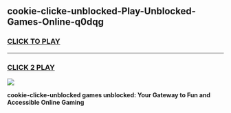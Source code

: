 
## cookie-clicke-unblocked-Play-Unblocked-Games-Online-q0dqg
<h3>
<a href="https://premium76.site?title=cookie-clicke-unblocked&ref=25A">CLICK TO PLAY</a></h3>
<hr>

<h3>
<a href="https://premium76.site?title=cookie-clicke-unblocked&ref=25A">CLICK 2 PLAY</a>
  
</h3>

<a href="https://premium76.site?title=cookie-clicke-unblocked&ref=25A"><img src="https://clearcache.store/games.png"></a>


**cookie-clicke-unblocked games unblocked: Your Gateway to Fun and Accessible Online Gaming**
